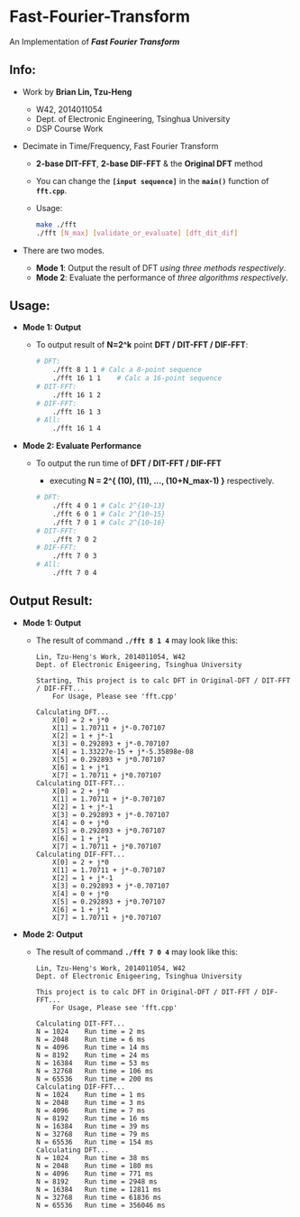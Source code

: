 # Fast-Fourier-Transform

An Implementation of *__Fast Fourier Transform__*



## Info:

* Work by __Brian Lin, Tzu-Heng__
  * W42, 2014011054
  * Dept. of Electronic Engineering, Tsinghua University
  * DSP Course Work


* Decimate in Time/Frequency, Fast Fourier Transform
  * __2-base DIT-FFT__, __2-base DIF-FFT__ & the __Original DFT__ method

  * You can change the __`[input sequence]`__ in the __`main()`__ function of __`fft.cpp`__.

  * Usage:

    ```sh
    make ./fft
    ./fft [N_max] [validate_or_evaluate] [dft_dit_dif]
    ```

* There are two modes. 
  * __Mode 1__: Output the result of DFT *using three methods respectively*.
  * __Mode 2__: Evaluate the performance of *three algorithms respectively*.




## Usage:

* __Mode 1: Output__
  * To output result of __N=2^k__ point __DFT / DIT-FFT / DIF-FFT__:

    ```sh
    # DFT:
    	./fft 8 1 1	# Calc a 8-point sequence
    	./fft 16 1 1	# Calc a 16-point sequence
    # DIT-FFT:
    	./fft 16 1 2
    # DIF-FFT:
    	./fft 16 1 3
    # All:
    	./fft 16 1 4
    ```

* __Mode 2: Evaluate Performance__
  * To output the run time of __DFT / DIT-FFT / DIF-FFT__
    * executing __N = 2^{ (10), (11), ..., (10+N_max-1) }__ respectively.

    ```sh
    # DFT:
    	./fft 4 0 1	# Calc 2^{10~13}
    	./fft 6 0 1	# Calc 2^{10~15}
    	./fft 7 0 1	# Calc 2^{10~16}
    # DIT-FFT:
    	./fft 7 0 2
    # DIF-FFT:
    	./fft 7 0 3
    # All:
    	./fft 7 0 4
    ```



## Output Result:

* __Mode 1: Output__

  * The result of command __`./fft 8 1 4`__ may look like this:

    ```
    Lin, Tzu-Heng's Work, 2014011054, W42
    Dept. of Electronic Enigeering, Tsinghua University

    Starting, This project is to calc DFT in Original-DFT / DIT-FFT / DIF-FFT...
    	For Usage, Please see 'fft.cpp' 

    Calculating DFT...
    	X[0] = 2 + j*0
    	X[1] = 1.70711 + j*-0.707107
    	X[2] = 1 + j*-1
    	X[3] = 0.292893 + j*-0.707107
    	X[4] = 1.33227e-15 + j*-5.35898e-08
    	X[5] = 0.292893 + j*0.707107
    	X[6] = 1 + j*1
    	X[7] = 1.70711 + j*0.707107
    Calculating DIT-FFT...
    	X[0] = 2 + j*0
    	X[1] = 1.70711 + j*-0.707107
    	X[2] = 1 + j*-1
    	X[3] = 0.292893 + j*-0.707107
    	X[4] = 0 + j*0
    	X[5] = 0.292893 + j*0.707107
    	X[6] = 1 + j*1
    	X[7] = 1.70711 + j*0.707107
    Calculating DIF-FFT...
    	X[0] = 2 + j*0
    	X[1] = 1.70711 + j*-0.707107
    	X[2] = 1 + j*-1
    	X[3] = 0.292893 + j*-0.707107
    	X[4] = 0 + j*0
    	X[5] = 0.292893 + j*0.707107
    	X[6] = 1 + j*1
    	X[7] = 1.70711 + j*0.707107
    ```

* __Mode 2: Output__

  * The result of command __`./fft 7 0 4`__ may look like this:

    ```
    Lin, Tzu-Heng's Work, 2014011054, W42
    Dept. of Electronic Enigeering, Tsinghua University

    This project is to calc DFT in Original-DFT / DIT-FFT / DIF-FFT...
    	For Usage, Please see 'fft.cpp' 

    Calculating DIT-FFT...
    N = 1024	Run time = 2 ms
    N = 2048	Run time = 6 ms
    N = 4096	Run time = 14 ms
    N = 8192	Run time = 24 ms
    N = 16384	Run time = 53 ms
    N = 32768	Run time = 106 ms
    N = 65536	Run time = 200 ms
    Calculating DIF-FFT...
    N = 1024	Run time = 1 ms
    N = 2048	Run time = 3 ms
    N = 4096	Run time = 7 ms
    N = 8192	Run time = 16 ms
    N = 16384	Run time = 39 ms
    N = 32768	Run time = 79 ms
    N = 65536	Run time = 154 ms
    Calculating DFT...
    N = 1024	Run time = 38 ms
    N = 2048	Run time = 180 ms
    N = 4096	Run time = 771 ms
    N = 8192	Run time = 2948 ms
    N = 16384	Run time = 12811 ms
    N = 32768	Run time = 61836 ms
    N = 65536	Run time = 356046 ms
    ```